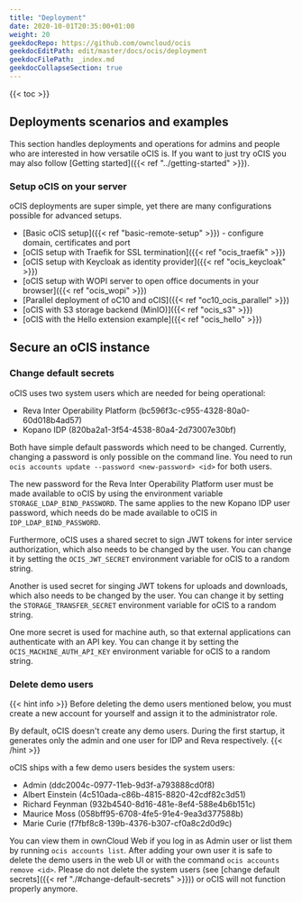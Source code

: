 ```yaml
---
title: "Deployment"
date: 2020-10-01T20:35:00+01:00
weight: 20
geekdocRepo: https://github.com/owncloud/ocis
geekdocEditPath: edit/master/docs/ocis/deployment
geekdocFilePath: _index.md
geekdocCollapseSection: true
---
```


{{< toc >}}

## Deployments scenarios and examples
This section handles deployments and operations for admins and people who are interested in how versatile oCIS is. If you want to just try oCIS you may also follow [Getting started]({{< ref "../getting-started" >}}).

### Setup oCIS on your server
oCIS deployments are super simple, yet there are many configurations possible for advanced setups.

- [Basic oCIS setup]({{< ref "basic-remote-setup" >}}) - configure domain, certificates and port
- [oCIS setup with Traefik for SSL termination]({{< ref "ocis_traefik" >}})
- [oCIS setup with Keycloak as identity provider]({{< ref "ocis_keycloak" >}})
- [oCIS setup with WOPI server to open office documents in your browser]({{< ref "ocis_wopi" >}})
- [Parallel deployment of oC10 and oCIS]({{< ref "oc10_ocis_parallel" >}})
- [oCIS with S3 storage backend (MinIO)]({{< ref "ocis_s3" >}})
- [oCIS with the Hello extension example]({{< ref "ocis_hello" >}})


## Secure an oCIS instance

### Change default secrets
oCIS uses two system users which are needed for being operational:
- Reva Inter Operability Platform (bc596f3c-c955-4328-80a0-60d018b4ad57)
- Kopano IDP (820ba2a1-3f54-4538-80a4-2d73007e30bf)

Both have simple default passwords which need to be changed. Currently, changing a password is only possible on the command line. You need to run `ocis accounts update --password <new-password> <id>` for both users.

The new password for the Reva Inter Operability Platform user must be made available to oCIS by using the environment variable `STORAGE_LDAP_BIND_PASSWORD`. The same applies to the new Kopano IDP user password, which needs do be made available to oCIS in `IDP_LDAP_BIND_PASSWORD`.

Furthermore, oCIS uses a shared secret to sign JWT tokens for inter service authorization, which also needs to be changed by the user.
You can change it by setting the `OCIS_JWT_SECRET` environment variable for oCIS to a random string.

Another is used secret for singing JWT tokens for uploads and downloads, which also needs to be changed by the user.
You can change it by setting the `STORAGE_TRANSFER_SECRET` environment variable for oCIS to a random string.

One more secret is used for machine auth, so that external applications can authenticate with an API key.
You can change it by setting the `OCIS_MACHINE_AUTH_API_KEY` environment variable for oCIS to a random string.

### Delete demo users

{{< hint info >}}
Before deleting the demo users mentioned below, you must create a new account for yourself and assign it to the administrator role.

By default, oCIS doesn't create any demo users. During the first startup, it generates only the admin and one user for IDP and Reva respectively.
{{< /hint >}}

oCIS ships with a few demo users besides the system users:
- Admin (ddc2004c-0977-11eb-9d3f-a793888cd0f8)
- Albert Einstein (4c510ada-c86b-4815-8820-42cdf82c3d51)
- Richard Feynman (932b4540-8d16-481e-8ef4-588e4b6b151c)
- Maurice Moss (058bff95-6708-4fe5-91e4-9ea3d377588b)
- Marie Curie (f7fbf8c8-139b-4376-b307-cf0a8c2d0d9c)

You can view them in ownCloud Web if you log in as Admin user or list them by running `ocis accounts list`.
After adding your own user it is safe to delete the demo users in the web UI or with the command `ocis accounts remove <id>`. Please do not delete the system users (see [change default secrets]({{< ref "./#change-default-secrets" >}})) or oCIS will not function properly anymore.
